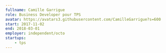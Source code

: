 ```yaml
---
fullname: Camille Garrigue
role: Business Developer pour TPS
avatar: https://avatars3.githubusercontent.com/CamilleGarrigue?s=600
start: 2017-11-02
end: 2018-03-01
employer: independent/octo
startups:
    - tps
---
```

